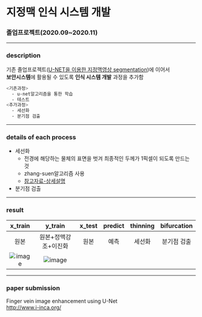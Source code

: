 # 지정맥 인식 시스템 개발

### 졸업프로젝트(2020.09~2020.11)
--------
### description
기존 졸업프로젝트([U-NET을 이용한 지정맥영상 segmentation](https://github.com/sohyeon98720/deepLearning_UNET))에 이어서 <br> **보안시스템**에 활용될 수 있도록 **인식 시스템 개발** 과정을 추가함

```sh
<기존과정>
  - u-net알고리즘을 통한 학습
  - 테스트
<추가과정>
  - 세선화
  - 분기점 검출
```

-----------
### details of each process
- 세선화
    - 전경에 해당하는 물체의 표면을 벗겨 최종적인 두께가 1픽셀이 되도록 만드는 것
    - zhang-suen알고리즘 사용
    - [참고자료-상세설명](http://blog.daum.net/ontologicallearning/6545339)
- 분기점 검출
------------
### result
|x_train|y_train|x_test|predict|thinning|bifurcation|
|:--:|:--:|:--:|:--:|:--:|:--:|
|원본|원본+정맥강조+이진화|원본|예측|세선화|분기점 검출|
|![image](https://user-images.githubusercontent.com/47767202/101986472-519ce400-3cd1-11eb-9a43-040be2b1606d.png)|![image](https://user-images.githubusercontent.com/47767202/101986486-68433b00-3cd1-11eb-868e-9836d9afd1e4.png)|

--------------
### paper submission
Finger vein image enhancement using U-Net <br>
http://www.i-inca.org/
